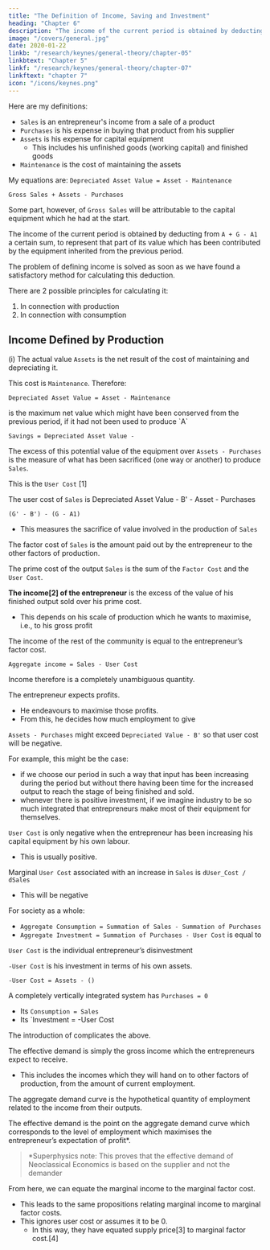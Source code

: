 ```yaml
---
title: "The Definition of Income, Saving and Investment"
heading: "Chapter 6"
description: "The income of the current period is obtained by deducting from A + G - A1 a certain sum, to represent that part of its value which has been contributed by the equipment inherited from the previous period"
image: "/covers/general.jpg"
date: 2020-01-22
linkb: "/research/keynes/general-theory/chapter-05"
linkbtext: "Chapter 5"
linkf: "/research/keynes/general-theory/chapter-07"
linkftext: "chapter 7"
icon: "/icons/keynes.png"
---
```



Here are my definitions:

- `Sales` <!-- `A` --> is an entrepreneur's income from a sale of a product
- `Purchases` <!-- `A1` --> is his expense in buying that product from his supplier 
- `Assets` <!-- `G` --> is his expense for capital equipment
  - This includes his unfinished goods (working capital) and finished goods
- `Maintenance` is the cost of maintaining the assets


My equations are: 
`Depreciated Asset Value = Asset - Maintenance`


`Gross Sales + Assets - Purchases`

Some part, however, of `Gross Sales`<!-- `A + G - A1` --> will be attributable<!-- , not to the activities of the period in question, but --> to the capital equipment which he had at the start. 


The income of the current period is obtained by deducting from `A + G - A1` a certain sum, to represent that part of its value which has been contributed by the equipment inherited from the previous period.

The problem of defining income is solved as soon as we have found a satisfactory method for calculating this deduction. 

There are 2 possible principles for calculating it:

1. In connection with production
2. In connection with consumption


## Income Defined by Production

(i) The actual value `Assets` <!-- G of the capital equipment at the end of the period --> is the net result of the cost of maintaining and depreciating it.

This cost is `Maintenance`. Therefore: 

`Depreciated Asset Value = Asset - Maintenance`

<!-- If he had decided not to use it to produce output, there is an optimum sum which it would have paid him to spend on maintaining and improving it. In this case, he would have spent `Maintenance` --> <!-- 'B' --> <!-- on its maintenance and improvement It would then be worth G' at the end of the period. --> 

<!-- `G' - B'` --> is the maximum net value which might have been conserved from the previous period, if it had not been used to produce `A` 

`Savings = Depreciated Asset Value - `

The excess of this potential value of the equipment over `Assets - Purchases` <!-- `G - A1` --> is the measure of what has been sacrificed (one way or another) to produce <!-- A --> `Sales`.

This is the `User Cost` [1] 

The user cost of `Sales` <!-- A --> is Depreciated Asset Value - B'  - Asset - Purchases


 `(G' - B') - (G - A1)`

- This measures the sacrifice of value involved in the production of `Sales` <!-- `A` -->


<!--   in return for their services, which from their point of view is their income, we will call  -->

The factor cost of `Sales` <!-- A --> is the amount paid out by the entrepreneur to the other factors of production. 

The prime cost of the output `Sales` <!-- A --> is the sum of the `Factor Cost` <!-- F --> and the `User Cost`. 

**The income[2] of the entrepreneur** is the excess of the value of his finished output sold <!-- during the period --> over his prime cost.
- This depends on his scale of production which he wants to maximise, i.e., to his gross profit <!-- in the ordinary sense of this term;— which agrees with common sense. --> 

The income of the rest of the community is equal to the entrepreneur’s factor cost. 

`Aggregate income = Sales - User Cost`

Income therefore is a completely unambiguous quantity. 

The entrepreneur expects profits.
- He <!-- the excess of this quantity over his out-goings to the other factors of production --> endeavours to maximise those profits. 
- From this, he decides how much employment to give<!--  to the other factors of production, it is the quantity which is causally significant for employment. -->


`Assets - Purchases` might exceed `Depreciated Value - B'` <!-- `G' - B'` --> so that user cost will be negative. 
<!-- `G - A1` --> 

For example, this might be the case:
- if we choose our period in such a way that input has been increasing during the period but without there having been time for the increased output to reach the stage of being finished and sold.
- whenever there is positive investment, if we imagine industry to be so much integrated that entrepreneurs make most of their equipment for themselves. 

`User Cost` is only negative when the entrepreneur has been increasing his capital equipment by his own labour. 
- This is usually positive.

<!-- , we can, in an economy where capital equipment is largely manufactured by different firms from those which use it, normally think of user cost as being positive.  -->

<!-- It is difficult to conceive of a case where  -->

Marginal `User Cost` associated with an increase in `Sales` <!-- A, --> is `dUser_Cost / dSales`
- This will be negative<!--  other than positive. --> 

For society as a whole:
- `Aggregate Consumption = Summation of Sales - Summation of Purchases` <!-- Σ(A - A1) --> <!-- (C) --> 
- `Aggregate Investment = Summation of Purchases - User Cost`<!-- Σ (A1 - U) --> <!-- (I) --> is equal to

`User Cost` is the individual entrepreneur’s disinvestment

`-User Cost` is his investment in terms of his own assets. <!--  equipment exclusive of what he buys from other entrepreneurs.  -->

`-User Cost = Assets - () ` <!-- G - (G' - B') -->

A completely vertically integrated system has `Purchases = 0` <!-- A1 = 0) --> 
- Its `Consumption = Sales` 
- Its <!-- A -->  `Investment = -User Cost



The introduction of <!-- A1 --> complicates the above.<!--  It is simply due to the desirability of providing in a generalised way for the case of a non-integrated system of production.  -->

The effective demand is simply the <!-- aggregate --> gross income which the entrepreneurs expect to receive. 
- This includes the incomes which they will hand on to other factors of production, from the amount of current employment<!--  which they decide to give -->. 

The aggregate demand curve <!-- function --> is the hypothetical quantity of employment related to the income<!--  proceeds --> from their outputs. <!--  are expected to yield. --> 

The effective demand is the point on the aggregate demand <!-- function --> curve which <!-- becomes effective because, taken in conjunction with the conditions of supply, it --> corresponds to the level of employment which maximises the entrepreneur’s expectation of profit*.


> *Superphysics note: This proves that the effective demand of Neoclassical Economics is based on the supplier and not the demander


<!-- This set of definitions also has the advantage that  -->

From here, we can equate the marginal income to the marginal factor cost. 
- This leads to the <!-- ; and thus arrive at the --> same propositions relating marginal income <!-- proceeds thus defined --> to marginal factor costs.
- This <!-- as have been stated by those economists who, by --> ignores user cost or assumes it to be 0. 
  - In this way, they have equated supply price[3] to marginal factor cost.[4] 



